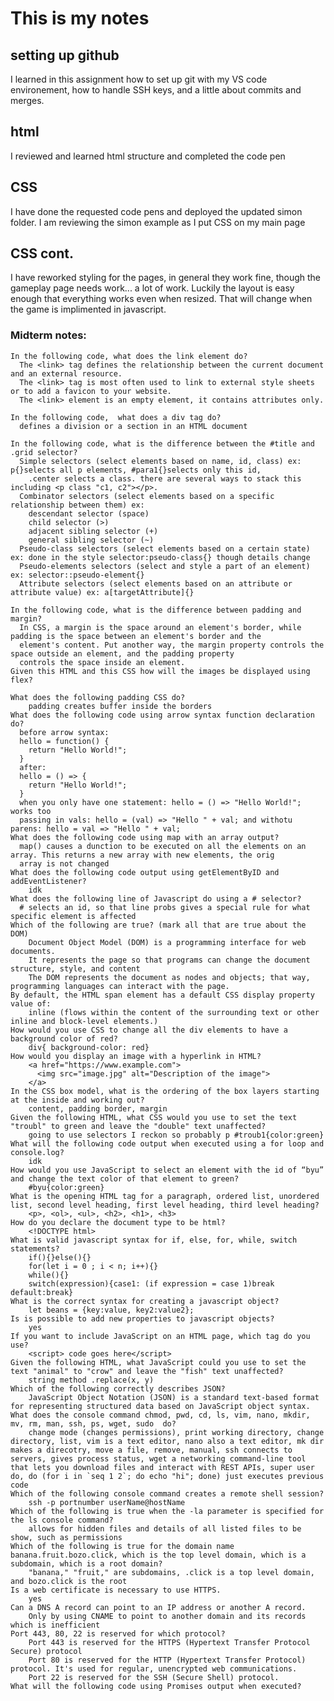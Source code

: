 # This is my notes
## setting up github
I learned in this assignment how to set up git with my VS code environement, how to handle SSH keys, and a little about commits and merges.

## html
I reviewed and learned html structure and completed the code pen

## CSS
I have done the requested code pens and deployed the updated simon folder. I am reviewing the simon example as I put CSS on my main page

## CSS cont.
I have reworked styling for the pages, in general they work fine, though the gameplay page needs work... a lot of work. Luckily the layout is easy enough that everything works even when resized. That will change when the game is implimented in javascript.

### Midterm notes:
    In the following code, what does the link element do?
      The <link> tag defines the relationship between the current document and an external resource.
      The <link> tag is most often used to link to external style sheets or to add a favicon to your website.
      The <link> element is an empty element, it contains attributes only.
    
    In the following code,  what does a div tag do?
      defines a division or a section in an HTML document
      
    In the following code, what is the difference between the #title and .grid selector?  
      Simple selectors (select elements based on name, id, class) ex: p{}selects all p elements, #para1{}selects only this id,       
        .center selects a class. there are several ways to stack this including <p class "c1, c2"></p>. 
      Combinator selectors (select elements based on a specific relationship between them) ex:
        descendant selector (space)
        child selector (>)
        adjacent sibling selector (+)
        general sibling selector (~)
      Pseudo-class selectors (select elements based on a certain state) ex: done in the style selector:pseudo-class{} though details change
      Pseudo-elements selectors (select and style a part of an element) ex: selector::pseudo-element{}
      Attribute selectors (select elements based on an attribute or attribute value) ex: a[targetAttribute]{}

    In the following code, what is the difference between padding and margin?
      In CSS, a margin is the space around an element's border, while padding is the space between an element's border and the   
      element's content. Put another way, the margin property controls the space outside an element, and the padding property 
      controls the space inside an element.
    Given this HTML and this CSS how will the images be displayed using flex?
        
    What does the following padding CSS do?
        padding creates buffer inside the borders
    What does the following code using arrow syntax function declaration do?
      before arrow syntax: 
      hello = function() {
        return "Hello World!";
      } 
      after:
      hello = () => {
        return "Hello World!";
      } 
      when you only have one statement: hello = () => "Hello World!";  works too
      passing in vals: hello = (val) => "Hello " + val; and withotu parens: hello = val => "Hello " + val; 
    What does the following code using map with an array output?
      map() causes a dunction to be executed on all the elements on an array. This returns a new array with new elements, the orig 
      array is not changed
    What does the following code output using getElementByID and addEventListener?
        idk
    What does the following line of Javascript do using a # selector?
      # selects an id, so that line probs gives a special rule for what specific element is affected
    Which of the following are true? (mark all that are true about the DOM)
        Document Object Model (DOM) is a programming interface for web documents.
        It represents the page so that programs can change the document structure, style, and content
        The DOM represents the document as nodes and objects; that way, programming languages can interact with the page. 
    By default, the HTML span element has a default CSS display property value of: 
        inline (flows within the content of the surrounding text or other inline and block-level elements.)
    How would you use CSS to change all the div elements to have a background color of red?
        div{ background-color: red}
    How would you display an image with a hyperlink in HTML?
        <a href="https://www.example.com">
          <img src="image.jpg" alt="Description of the image">
        </a>
    In the CSS box model, what is the ordering of the box layers starting at the inside and working out?
        content, padding border, margin
    Given the following HTML, what CSS would you use to set the text "troubl" to green and leave the "double" text unaffected?
        going to use selectors I reckon so probably p #troub1{color:green}
    What will the following code output when executed using a for loop and console.log?
        idk
    How would you use JavaScript to select an element with the id of “byu” and change the text color of that element to green?
        #byu{color:green}
    What is the opening HTML tag for a paragraph, ordered list, unordered list, second level heading, first level heading, third level heading?
        <p>, <ol>, <ul>, <h2>, <h1>, <h3>
    How do you declare the document type to be html?
        <!DOCTYPE html>
    What is valid javascript syntax for if, else, for, while, switch statements?
        if(){}else(){}
        for(let i = 0 ; i < n; i++){}
        while(){}
        switch(expression){case1: (if expression = case 1)break default:break}
    What is the correct syntax for creating a javascript object?
        let beans = {key:value, key2:value2};
    Is is possible to add new properties to javascript objects?
        yes
    If you want to include JavaScript on an HTML page, which tag do you use?
        <script> code goes here</script>
    Given the following HTML, what JavaScript could you use to set the text "animal" to "crow" and leave the "fish" text unaffected?
        string method .replace(x, y)
    Which of the following correctly describes JSON?
        JavaScript Object Notation (JSON) is a standard text-based format for representing structured data based on JavaScript object syntax.
    What does the console command chmod, pwd, cd, ls, vim, nano, mkdir, mv, rm, man, ssh, ps, wget, sudo  do?
        change mode (changes permissions), print working directory, change directory, list, vim is a text editor, nano also a text editor, mk dir makes a direcotry, move a file, remove, manual, ssh connects to servers, gives process status, wget a networking command-line tool that lets you download files and interact with REST APIs, super user do, do (for i in `seq 1 2`; do echo "hi"; done) just executes previous code
    Which of the following console command creates a remote shell session?
        ssh -p portnumber userName@hostName
    Which of the following is true when the -la parameter is specified for the ls console command?
        allows for hidden files and details of all listed files to be show, such as permissions
    Which of the following is true for the domain name banana.fruit.bozo.click, which is the top level domain, which is a subdomain, which is a root domain?
        "banana," "fruit," are subdomains, .click is a top level domain, and bozo.click is the root
    Is a web certificate is necessary to use HTTPS.
        yes
    Can a DNS A record can point to an IP address or another A record.
        Only by using CNAME to point to another domain and its records which is inefficient
    Port 443, 80, 22 is reserved for which protocol?
        Port 443 is reserved for the HTTPS (Hypertext Transfer Protocol Secure) protocol
        Port 80 is reserved for the HTTP (Hypertext Transfer Protocol) protocol. It's used for regular, unencrypted web communications.
        Port 22 is reserved for the SSH (Secure Shell) protocol.
    What will the following code using Promises output when executed?
